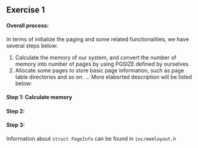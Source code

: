 ## Exercise 1

#### Overall process:
In terms of initialize the paging and some related functionalities, we have several steps below:
1. Calculate the memory of our system, and convert the number of memory into number of pages by using PGSIZE defined by ourselves.
2. Allocate some pages to store basic page information, such as page table directories and so on.
...
More elaborted description will be listed below:

#### Step 1: Calculate memory

#### Step 2: 

#### Step 3:
Information about ```struct PageInfo``` can be found in ```inc/memlayout.h```
